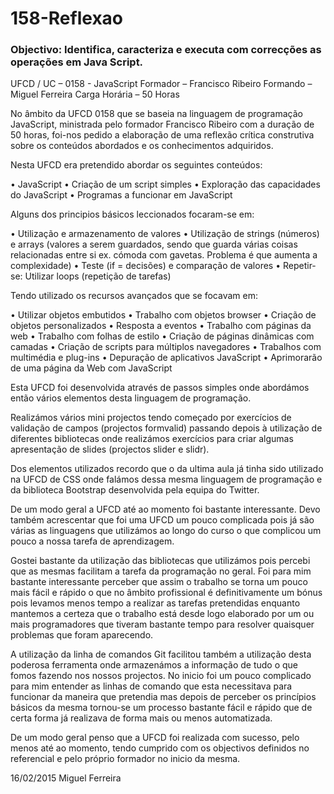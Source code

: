 # 158-Reflexao

### Objectivo: Identifica, caracteriza e executa com correcções as operações em Java Script.

UFCD / UC – 0158 - JavaScript
Formador – Francisco Ribeiro
Formando – Miguel Ferreira
Carga Horária – 50 Horas

No âmbito da UFCD 0158 que se baseia na linguagem de programação JavaScript, ministrada pelo formador Francisco Ribeiro com a duração de 50 horas, foi-nos pedido a elaboração de uma reflexão crítica construtiva sobre os conteúdos abordados e os conhecimentos adquiridos.

Nesta UFCD  era pretendido abordar os seguintes conteúdos:

•	JavaScript
•	Criação de um script simples
•	Exploração das capacidades do JavaScript
•	Programas a funcionar em JavaScript

Alguns dos principios básicos leccionados focaram-se em:

•	Utilização e armazenamento de valores
•	Utilização de strings (números) e arrays (valores a serem guardados, sendo que guarda várias coisas relacionadas entre si ex. cómoda com gavetas. Problema é que aumenta a complexidade)
•	Teste (if = decisões) e comparação de valores
•	Repetir-se: Utilizar loops (repetição de tarefas)

Tendo utilizado os recursos avançados que se focavam em:

•	Utilizar objetos embutidos
•	Trabalho com objetos browser
•	Criação de objetos personalizados 
• Resposta a eventos
•	Trabalho com páginas da web
•	Trabalho com folhas de estilo
•	Criação de páginas dinâmicas com camadas
•	Criação de scripts para múltiplos navegadores
•	Trabalhos com multimédia e plug-ins
•	Depuração de aplicativos JavaScript
•	Aprimorarão de uma página da Web com JavaScript


Esta UFCD foi desenvolvida através de passos simples onde abordámos então vários elementos desta linguagem de programação.

Realizámos vários mini projectos tendo começado por exercícios de validação de campos (projectos formvalid) passando depois à utilização de diferentes bibliotecas onde realizámos exercícios para criar algumas apresentação de slides (projectos slider e slidr).

Dos elementos utilizados recordo que o da ultima aula já tinha sido utilizado na UFCD de CSS onde falámos dessa mesma linguagem de programação e da biblioteca Bootstrap desenvolvida pela equipa do Twitter.

De um modo geral a UFCD até ao momento foi bastante interessante. Devo também acrescentar que foi uma UFCD um pouco complicada pois já são várias as linguagens que utilizámos ao longo do curso o que complicou um pouco a nossa tarefa de aprendizagem.

Gostei bastante da utilização das bibliotecas que utilizámos pois percebi que as mesmas facilitam a tarefa da programação no geral. Foi para mim bastante interessante perceber que assim o trabalho se torna um pouco mais fácil e rápido o que no âmbito profissional é definitivamente um bónus pois levamos menos tempo a realizar as tarefas pretendidas enquanto mantemos a certeza que o trabalho está desde logo elaborado por um ou mais programadores que tiveram bastante tempo para resolver quaisquer problemas que foram aparecendo.

A utilização da linha de comandos Git facilitou também a utilização desta poderosa ferramenta onde armazenámos a informação de tudo o que fomos fazendo nos nossos projectos. No inicio foi um pouco complicado para mim entender as linhas de comando que esta necessitava para funcionar da maneira que pretendia mas depois de perceber os princípios básicos da mesma tornou-se um processo bastante fácil e rápido que de certa forma já realizava de forma mais ou menos automatizada.

De um modo geral penso que a UFCD foi realizada com sucesso, pelo menos até ao momento, tendo cumprido com os objectivos definidos no referencial e pelo próprio formador no inicio da mesma.




16/02/2015 Miguel Ferreira
